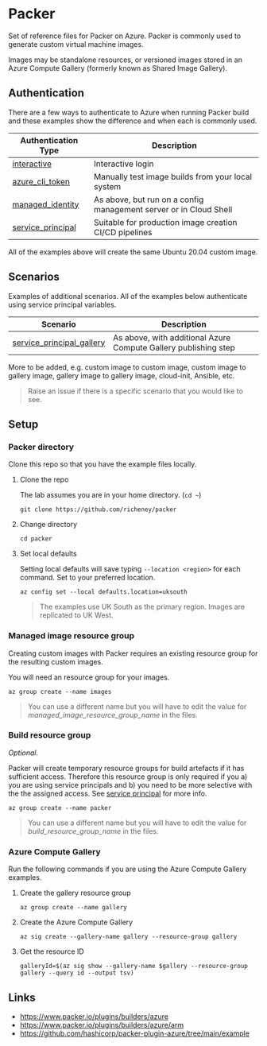 # Packer

Set of reference files for Packer on Azure. Packer is commonly used to generate custom virtual machine images.

Images may be standalone resources, or versioned images stored in an Azure Compute Gallery (formerly known as Shared Image Gallery).

## Authentication

There are a few ways to authenticate to Azure when running Packer build and these examples show the difference and when each is commonly used.

| Authentication Type | Description |
|---|---|
| [interactive](auth/auth/interactive/README.md) | Interactive login |
| [azure_cli_token](auth/auth/azure_cli_token/README.md) | Manually test image builds from your local system |
| [managed_identity](auth/managed_identity/README.md) | As above, but run on a config management server or in Cloud Shell |
| [service_principal](auth/service_principal/README.md) | Suitable for production image creation CI/CD pipelines |

All of the examples above will create the same Ubuntu 20.04 custom image.

## Scenarios

Examples of additional scenarios. All of the examples below authenticate using service principal variables.

| Scenario | Description |
|---|---|
| [service_principal_gallery](service_principal_gallery/README.md) | As above, with additional Azure Compute Gallery publishing step |

More to be added, e.g. custom image to custom image, custom image to gallery image, gallery image to gallery image, cloud-init, Ansible, etc.

> Raise an issue if there is a specific scenario that you would like to see.

## Setup

### Packer directory

Clone this repo so that you have the example files locally.

1. Clone the repo

    The lab assumes you are in your home directory. (`cd ~`)

    ```shell
    git clone https://github.com/richeney/packer
    ```

1. Change directory

    ```shell
    cd packer
    ```

1. Set local defaults

    Setting local defaults will save typing `--location <region>` for each command. Set to your preferred location.

    ```shell
    az config set --local defaults.location=uksouth
    ```

    > The examples use UK South as the primary region. Images are replicated to UK West.

### Managed image resource group

Creating custom images with Packer requires an existing resource group for the resulting custom images.

You will need an resource group for your images.

```shell
az group create --name images
```

> You can use a different name but you will have to edit the value for *managed_image_resource_group_name* in the files.

### Build resource group

*Optional.*

Packer will create temporary resource groups for build artefacts if it has sufficient access. Therefore this resource group is only required if you a) you are using service principals and b) you need to be more selective with the the assigned access. See [service principal](auth/service_principal/README.md) for more info.

```shell
az group create --name packer
```

> You can use a different name but you will have to edit the value for *build_resource_group_name* in the files.

### Azure Compute Gallery

Run the following commands if you are using the Azure Compute Gallery examples.

1. Create the gallery resource group

    ```shell
    az group create --name gallery
    ```

1. Create the Azure Compute Gallery

    ```shell
    az sig create --gallery-name gallery --resource-group gallery
    ```

1. Get the resource ID

    ```shell
    galleryId=$(az sig show --gallery-name $gallery --resource-group gallery --query id --output tsv)
    ```

## Links

* <https://www.packer.io/plugins/builders/azure>
* <https://www.packer.io/plugins/builders/azure/arm>
* <https://github.com/hashicorp/packer-plugin-azure/tree/main/example>